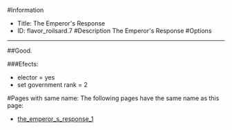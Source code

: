 #Information
 - Title: The Emperor's Response
 - ID: flavor_roilsard.7
#Description
The Emperor's Response
#Options

___
##Good.

###Efects:<ul><li>elector = yes</li><li>set government rank = 2</li></ul>


#Pages with same name:
The following pages have the same name as this page:
 - [the_emperor_s_response_1](the_emperor_s_response_1.md)
